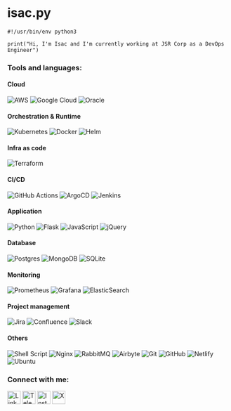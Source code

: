 # isac.py

```
#!/usr/bin/env python3

print("Hi, I'm Isac and I'm currently working at JSR Corp as a DevOps Engineer")
```

### Tools and languages:
#### Cloud

![AWS](https://img.shields.io/badge/Amazon%20Web%20Services-232F3E.svg?style=for-the-badge&logo=Amazon-Web-Services&logoColor=white)
![Google Cloud](https://img.shields.io/badge/Google%20Cloud-4285F4.svg?style=for-the-badge&logo=Google-Cloud&logoColor=white)
![Oracle](https://img.shields.io/badge/Oracle-F80000?style=for-the-badge&logo=oracle&logoColor=white)

#### Orchestration & Runtime

![Kubernetes](https://img.shields.io/badge/kubernetes-%23326ce5.svg?style=for-the-badge&logo=kubernetes&logoColor=white)
![Docker](https://img.shields.io/badge/docker-%230db7ed.svg?style=for-the-badge&logo=docker&logoColor=white)
![Helm](https://img.shields.io/badge/helm-%23e0f7fa.svg?style=for-the-badge&logo=helm&logoColor=%230f1689)

#### Infra as code

![Terraform](https://img.shields.io/badge/terraform-%235835CC.svg?style=for-the-badge&logo=terraform&logoColor=white)

#### CI/CD

![GitHub Actions](https://img.shields.io/badge/github%20actions-%232671E5.svg?style=for-the-badge&logo=githubactions&logoColor=white)
![ArgoCD](https://img.shields.io/badge/argo%20cd-%23f5f5f5.svg?style=for-the-badge&logo=argo&logoColor=%23ee6936)
![Jenkins](https://img.shields.io/badge/jenkins-%232C5263.svg?style=for-the-badge&logo=jenkins&logoColor=white)

#### Application

![Python](https://img.shields.io/badge/python-3670A0?style=for-the-badge&logo=python&logoColor=ffdd54)
![Flask](https://img.shields.io/badge/flask-%23000.svg?style=for-the-badge&logo=flask&logoColor=white)
![JavaScript](https://img.shields.io/badge/javascript-%23323330.svg?style=for-the-badge&logo=javascript&logoColor=%23F7DF1E)
![jQuery](https://img.shields.io/badge/jquery-%230769AD.svg?style=for-the-badge&logo=jquery&logoColor=white)

#### Database
![Postgres](https://img.shields.io/badge/postgres-%23316192.svg?style=for-the-badge&logo=postgresql&logoColor=white)
![MongoDB](https://img.shields.io/badge/MongoDB-%234ea94b.svg?style=for-the-badge&logo=mongodb&logoColor=white)
![SQLite](https://img.shields.io/badge/sqlite-%2307405e.svg?style=for-the-badge&logo=sqlite&logoColor=white)

#### Monitoring

![Prometheus](https://img.shields.io/badge/Prometheus-E6522C?style=for-the-badge&logo=Prometheus&logoColor=white)
![Grafana](https://img.shields.io/badge/grafana-%23F46800.svg?style=for-the-badge&logo=grafana&logoColor=white)
![ElasticSearch](https://img.shields.io/badge/-ElasticSearch-005571?style=for-the-badge&logo=elasticsearch)

#### Project management

![Jira](https://img.shields.io/badge/jira-%230A0FFF.svg?style=for-the-badge&logo=jira&logoColor=white)
![Confluence](https://img.shields.io/badge/confluence-%23172BF4.svg?style=for-the-badge&logo=confluence&logoColor=white)
![Slack](https://img.shields.io/badge/Slack-4A154B?style=for-the-badge&logo=slack&logoColor=white)

#### Others
![Shell Script](https://img.shields.io/badge/shell_script-%23121011.svg?style=for-the-badge&logo=gnu-bash&logoColor=white)
![Nginx](https://img.shields.io/badge/nginx-%23009639.svg?style=for-the-badge&logo=nginx&logoColor=white)
![RabbitMQ](https://img.shields.io/badge/Rabbitmq-FF6600?style=for-the-badge&logo=rabbitmq&logoColor=white)
![Airbyte](https://img.shields.io/badge/Airbyte-615EFF.svg?style=for-the-badge&logo=Airbyte&logoColor=white)
![Git](https://img.shields.io/badge/git-%23F05033.svg?style=for-the-badge&logo=git&logoColor=white)
![GitHub](https://img.shields.io/badge/github-%23121011.svg?style=for-the-badge&logo=github&logoColor=white)
![Netlify](https://img.shields.io/badge/netlify-%23000000.svg?style=for-the-badge&logo=netlify&logoColor=#00C7B7)
![Ubuntu](https://img.shields.io/badge/Ubuntu-E95420?style=for-the-badge&logo=ubuntu&logoColor=white)

### Connect with me:
<p align="left">
<a href="https://linkedin.com/in/isaccavalcante" target="blank"><img align="center" src="https://img.icons8.com/ios-filled/50/000000/linkedin.png" alt="LinkedIn" height="30" width="30" /></a>
<a href="https://t.me/isacgram" target="blank"><img align="center" src="https://img.icons8.com/ios-filled/50/000000/telegram-app.png" alt="Telegram" height="30" width="30" /></a>
<a href="https://instagram.com/isac.jpg" target="blank"><img align="center" src="https://img.icons8.com/ios-filled/50/000000/instagram-new.png" alt="Instagram" height="30" width="30" /></a>
<a href="https://x.com/isacgram" target="blank"><img align="center" src="https://img.icons8.com/ios-filled/50/000000/x--v1.png" alt="X" height="30" width="30" /></a>
</p>

